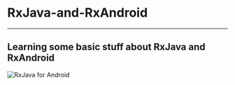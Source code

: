 # RxJava-and-RxAndroid
---
Learning some basic stuff about RxJava and RxAndroid
---
![](https://miro.medium.com/max/1200/1*TUUz8bQw_9b0ZicuO1fS1w.png "RxJava for Android")
